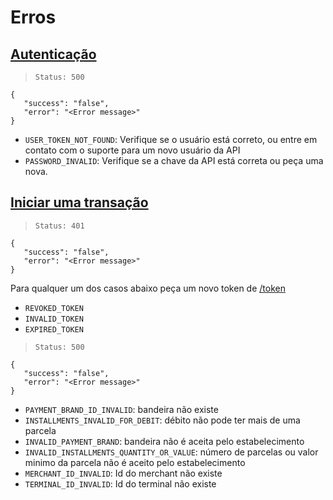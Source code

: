 # Erros

## [Autenticação](/transaction-proposal/#autentica-o)
> ```Status: 500 ```

```
{
   "success": "false",
   "error": "<Error message>"
}
```

* `USER_TOKEN_NOT_FOUND`: Verifique se o usuário está correto, ou entre em contato com o suporte para um novo usuário da API
* `PASSWORD_INVALID`: Verifique se a chave da API está correta ou peça uma nova.
 
## [Iniciar uma transação](/transaction-proposal/#iniciar-transa-o)

> ```Status: 401 ```

```
{
   "success": "false",
   "error": "<Error message>"
}
```

Para qualquer um dos casos abaixo peça um novo token de [/token](/transaction-proposal/#autentica-o)

* `REVOKED_TOKEN`
* `INVALID_TOKEN`
* `EXPIRED_TOKEN`

> ```Status: 500 ```

```
{
   "success": "false",
   "error": "<Error message>"
}
```

* `PAYMENT_BRAND_ID_INVALID`: bandeira não existe
* `INSTALLMENTS_INVALID_FOR_DEBIT`: débito não pode ter mais de uma parcela
* `INVALID_PAYMENT_BRAND`: bandeira não é aceita pelo estabelecimento
* `INVALID_INSTALLMENTS_QUANTITY_OR_VALUE`: número de parcelas ou valor minimo da parcela não é aceito pelo estabelecimento
* `MERCHANT_ID_INVALID`: Id do merchant não existe
* `TERMINAL_ID_INVALID`: Id do terminal não existe

